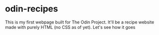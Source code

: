 # odin-recipes
This is my first webpage built for The Odin Project. It'll be a recipe website made with purely HTML (no CSS as of yet). Let's see how it goes